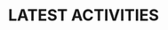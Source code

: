 ---
widget: featured
title: LATEST ACTIVITIES
headless: true  # This file represents a page section.
weight: 50

# ... Put Your Section Options Here (title etc.) ...

content:
  columns: '1'
  # Page type to display. E.g. post, event, or publication.
  page_type: event
  # Choose how much pages you would like to display (0 = all pages)
  count: 1
  # Page order. Descending (desc) or ascending (asc) date.
  order: desc
  # Optionally filter posts by a taxonomy term.
  filters:
    tag: ''
    category: ''
    publication_type: ''
  archive:
    enable: true
    text: See all activities
    link: event/
design:
  # Toggle between the various page layout types.
  #   1 = List
  #   2 = Compact
  #   3 = Card
  #   4 = Citation (publication only)
  view:  card
  css_style: 
  css_class: 
  spacing:
      # Customize the section spacing. Order is top, right, bottom, left.
      padding: ["100px", "0", "100px", "0"]
  background:
    gradient_start: '#05257F'
    gradient_end: '#05257F'
    gradient_angle: 30
    # Text color (true=light, false=dark, or remove for the dynamic theme color).
    text_color_light: false
---